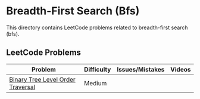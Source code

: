 # Breadth-First Search (Bfs)

This directory contains LeetCode problems related to breadth-first search (bfs).

## LeetCode Problems

| Problem | Difficulty | Issues/Mistakes | Videos |
|---------|------------|-----------------|--------|
| [Binary Tree Level Order Traversal](https://leetcode.com/problems/binary-tree-level-order-traversal/description/) | Medium | | |